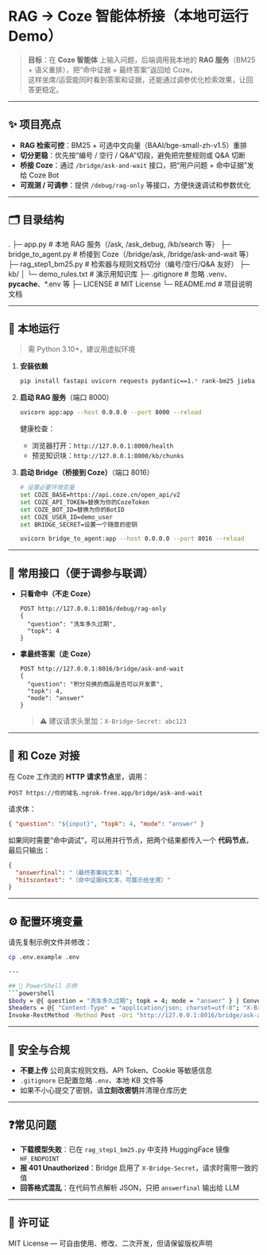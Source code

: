 # RAG → Coze 智能体桥接（本地可运行 Demo）

> **目标**：在 **Coze 智能体** 上输入问题，后端调用我本地的 **RAG 服务**（BM25 + 语义重排），把“命中证据 + 最终答案”返回给 Coze。  
这样坐席/运营能同时看到答案和证据，还能通过调参优化检索效果，让回答更稳定。

---

## ✨ 项目亮点
- **RAG 检索可控**：BM25 + 可选中文向量（BAAI/bge-small-zh-v1.5）重排
- **切分更稳**：优先按“编号 / 空行 / Q&A”切段，避免把完整规则或 Q&A 切断
- **桥接 Coze**：通过 `/bridge/ask-and-wait` 接口，把“用户问题 + 命中证据”发给 Coze Bot
- **可观测 / 可调参**：提供 `/debug/rag-only` 等接口，方便快速调试和参数优化

---

## 🗂 目录结构
.
├─ app.py                # 本地 RAG 服务（/ask, /ask_debug, /kb/search 等）
├─ bridge_to_agent.py    # 桥接到 Coze（/bridge/ask, /bridge/ask-and-wait 等）
├─ rag_step1_bm25.py     # 检索器与规则文档切分（编号/空行/Q&A 友好）
├─ kb/
│  └─ demo_rules.txt     # 演示用知识库
├─ .gitignore            # 忽略 .venv、__pycache__、*.env 等
├─ LICENSE               # MIT License
└─ README.md             # 项目说明文档

---

## 🚀 本地运行
> 需 Python 3.10+，建议用虚拟环境

1. **安装依赖**
   ```bash
   pip install fastapi uvicorn requests pydantic==1.* rank-bm25 jieba sentence-transformers numpy
   ```

2. **启动 RAG 服务**（端口 8000）
   ```bash
   uvicorn app:app --host 0.0.0.0 --port 8000 --reload
   ```
   健康检查：
   - 浏览器打开：`http://127.0.0.1:8000/health`
   - 预览知识块：`http://127.0.0.1:8000/kb/chunks`

3. **启动 Bridge（桥接到 Coze）**（端口 8016）
   ```bash
   # 设置必要环境变量
   set COZE_BASE=https://api.coze.cn/open_api/v2
   set COZE_API_TOKEN=替换为你的CozeToken
   set COZE_BOT_ID=替换为你的BotID
   set COZE_USER_ID=demo_user
   set BRIDGE_SECRET=设置一个随意的密钥

   uvicorn bridge_to_agent:app --host 0.0.0.0 --port 8016 --reload
   ```

---

## 🔌 常用接口（便于调参与联调）
- **只看命中（不走 Coze）**
  ```
  POST http://127.0.0.1:8016/debug/rag-only
  {
    "question": "洗车多久过期",
    "topk": 4
  }
  ```

- **拿最终答案（走 Coze）**
  ```
  POST http://127.0.0.1:8016/bridge/ask-and-wait
  {
    "question": "积分兑换的商品是否可以开发票",
    "topk": 4,
    "mode": "answer"
  }
  ```
  > ⚠️ 建议请求头里加：`X-Bridge-Secret: abc123`

---

## 🌉 和 Coze 对接
在 Coze 工作流的 **HTTP 请求节点**里，调用：
```
POST https://你的域名.ngrok-free.app/bridge/ask-and-wait
```

请求体：
```json
{ "question": "${input}", "topk": 4, "mode": "answer" }
```

如果同时需要“命中调试”，可以用并行节点，把两个结果都传入一个 **代码节点**，最后只输出：
```json
{
  "answerfinal": "（最终答案纯文本）",
  "hitscontext": "（命中证据纯文本，可展示给坐席）"
}
```

---

## ⚙️ 配置环境变量

请先复制示例文件并修改：

```bash
cp .env.example .env

---

## 🧪 PowerShell 示例
```powershell
$body = @{ question = "洗车多久过期"; topk = 4; mode = "answer" } | ConvertTo-Json -Compress
$headers = @{ "Content-Type" = "application/json; charset=utf-8"; "X-Bridge-Secret" = "abc123" }
Invoke-RestMethod -Method Post -Uri "http://127.0.0.1:8016/bridge/ask-and-wait" -Headers $headers -Body $body
```

---

## 🔐 安全与合规
- **不要上传** 公司真实规则文档、API Token、Cookie 等敏感信息
- `.gitignore` 已配置忽略 `.env`、本地 KB 文件等
- 如果不小心提交了密钥，请**立刻改密钥**并清理仓库历史

---

## ❓常见问题
- **下载模型失败**：已在 `rag_step1_bm25.py` 中支持 HuggingFace 镜像 `HF_ENDPOINT`
- **报 401 Unauthorized**：Bridge 启用了 `X-Bridge-Secret`，请求时需带一致的值
- **回答格式混乱**：在代码节点解析 JSON，只把 `answerfinal` 输出给 LLM

---

## 📄 许可证
MIT License — 可自由使用、修改、二次开发，但请保留版权声明
